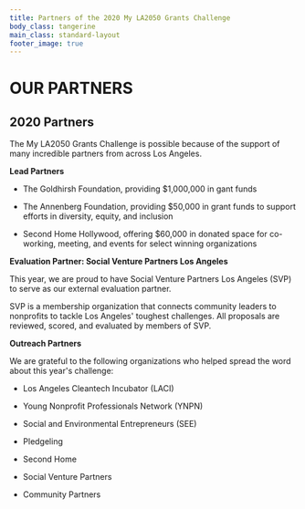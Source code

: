 ```yaml
---
title: Partners of the 2020 My LA2050 Grants Challenge
body_class: tangerine
main_class: standard-layout
footer_image: true
---
```


<h1>
 OUR PARTNERS
</h1>

## 2020 Partners

The My LA2050 Grants Challenge is possible because of the support of many incredible partners from across Los Angeles.

**Lead Partners**

* The Goldhirsh Foundation, providing $1,000,000 in gant funds

* The Annenberg Foundation, providing $50,000 in grant funds to support efforts in diversity, equity, and inclusion

* Second Home Hollywood, offering $60,000 in donated space for co-working, meeting, and events for select winning organizations

**Evaluation Partner: Social Venture Partners Los Angeles**

This year, we are proud to have Social Venture Partners Los Angeles (SVP) to serve as our external evaluation partner.

SVP is a membership organization that connects community leaders to nonprofits to tackle Los Angeles' toughest challenges. All proposals are reviewed, scored, and evaluated by members of SVP.

**Outreach Partners**

We are grateful to the following organizations who helped spread the word about this year's challenge:

* Los Angeles Cleantech Incubator (LACI)

* Young Nonprofit Professionals Network (YNPN)

* Social and Environmental Entrepreneurs (SEE)

* Pledgeling

* Second Home

* Social Venture Partners

* Community Partners
